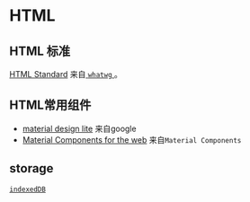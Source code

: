 # HTML

## HTML 标准

[HTML Standard](https://html.spec.whatwg.org/multipage/) 来自[ `whatwg` ](https://github.com/whatwg)。

## HTML常用组件

* [material design lite](https://github.com/google/material-design-lite) 来自google
* [Material Components for the web](https://github.com/material-components/material-components-web) 来自` Material Components
 `

## storage

[` indexedDB `](https://github.com/dexie/Dexie.js)
